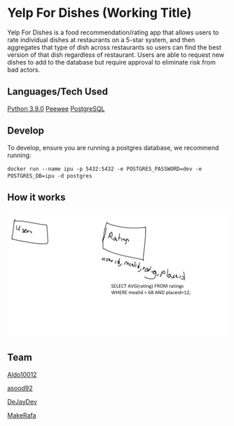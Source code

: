# Yelp For Dishes (Working Title)

Yelp For Dishes is a food recommendation/rating app that allows users to rate individual dishes at restaurants on a 5-star system, and then aggregates that type of dish across restaurants so users can find the best version of that dish regardless of restaurant. Users are able to request new dishes to add to the database but require approval to eliminate risk from bad actors.

## Languages/Tech Used

[Python 3.9.0](https://www.python.org/)
[Peewee](https://github.com/coleifer/peewee)
[PostgreSQL](https://github.com/postgres/postgres)

## Develop

To develop, ensure you are running a postgres database, we recommend running:
```
docker run --name ipu -p 5432:5432 -e POSTGRES_PASSWORD=dev -e POSTGRES_DB=ipu -d postgres
```

## How it works

<img src="db concept 1.png"></img>

## Team
[Aldo10012](https://github.com/orgs/Yelp-for-Food/people/Aldo10012)

[asood92](https://github.com/orgs/Yelp-for-Food/people/asood92)

[DeJayDev](https://github.com/orgs/Yelp-for-Food/people/DeJayDev)

[MakeRafa](https://github.com/orgs/Yelp-for-Food/people/MakeRafa)
